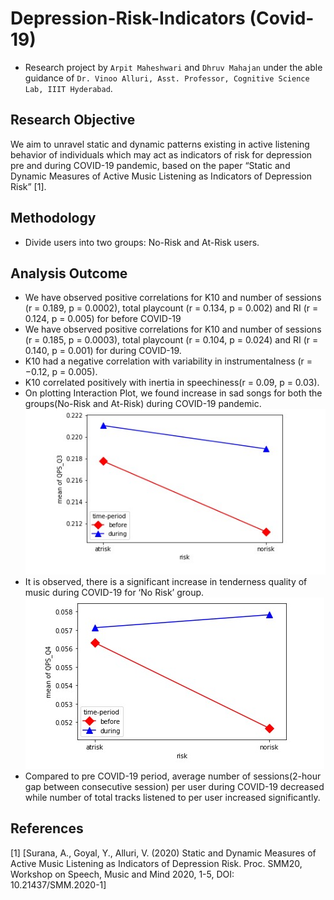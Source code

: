 # Depression-Risk-Indicators (Covid-19)
- Research project by `Arpit Maheshwari` and `Dhruv Mahajan` under the able guidance of `Dr. Vinoo Alluri, Asst. Professor, Cognitive Science Lab, IIIT Hyderabad`.
 
## Research Objective
  We aim to unravel static and dynamic patterns existing in active listening behavior of individuals which may act as indicators of risk for depression pre and during COVID-19 pandemic,  based on the paper “Static and Dynamic Measures of Active Music Listening as Indicators of Depression Risk” [1]. 

## Methodology
- Divide users into two groups: No-Risk and At-Risk users. 
## Analysis Outcome
- We have observed positive correlations for K10 and number of sessions (r = 0.189, p = 0.0002), total playcount (r = 0.134, p = 0.002) and RI (r = 0.124, p = 0.005) for before COVID-19
- We have observed positive correlations for K10 and number of sessions (r = 0.185, p = 0.0003), total playcount (r = 0.104, p = 0.024) and RI (r = 0.140, p = 0.001) for during COVID-19.
- K10 had a negative correlation with variability in instrumentalness (r = −0.12, p = 0.005).
-  K10 correlated positively with inertia in speechiness(r = 0.09, p = 0.03).
-  On plotting Interaction Plot, we found increase in sad songs for both the groups(No-Risk and At-Risk) during COVID-19 pandemic.
![QPS_Q3_vs_Risk](./images/Interaction_Plot_QPS_Q3.jpg)
-  It is observed, there is a significant increase in tenderness quality of music during COVID-19 for ‘No Risk’ group.
       ![QPS_Q4_vs_Risk](./images/Interaction_Plot_QPS_Q4.jpg)
- Compared to pre COVID-19 period, average number of sessions(2-hour gap between consecutive session) per user during COVID-19 decreased while number of total tracks listened to per user increased significantly. 
  

## References
  [1] [Surana, A., Goyal, Y., Alluri, V. (2020) Static and Dynamic Measures of Active Music Listening as Indicators of Depression Risk. Proc. SMM20, Workshop on Speech, Music and Mind 2020, 1-5, DOI: 10.21437/SMM.2020-1]


 
